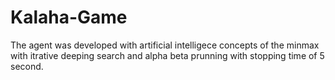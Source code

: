 # Kalaha-Game
The agent was developed with artificial intelligece concepts of the minmax with itrative deeping search and alpha beta prunning
with stopping time of 5 second.
